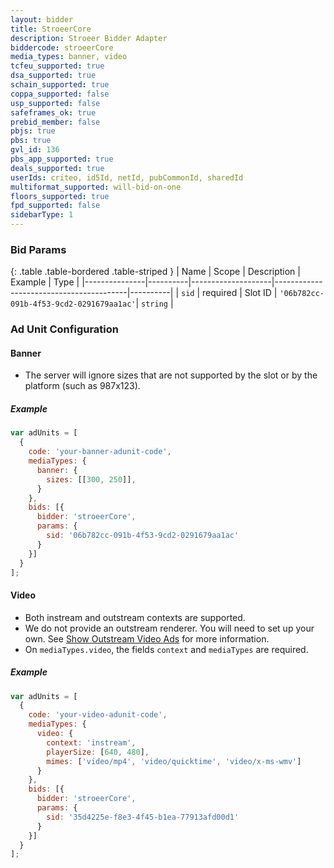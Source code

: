 ```yaml
---
layout: bidder
title: StroeerCore
description: Stroeer Bidder Adapter
biddercode: stroeerCore
media_types: banner, video
tcfeu_supported: true
dsa_supported: true
schain_supported: true
coppa_supported: false
usp_supported: false
safeframes_ok: true
prebid_member: false
pbjs: true
pbs: true
gvl_id: 136
pbs_app_supported: true
deals_supported: true
userIds: criteo, id5Id, netId, pubCommonId, sharedId
multiformat_supported: will-bid-on-one
floors_supported: true
fpd_supported: false
sidebarType: 1
---
```


### Bid Params

{: .table .table-bordered .table-striped }
| Name          | Scope    | Description        | Example                                 | Type     |
|---------------|----------|--------------------|-----------------------------------------|----------|
| `sid`         | required | Slot ID            | `'06b782cc-091b-4f53-9cd2-0291679aa1ac'`| `string` |

### Ad Unit Configuration

#### Banner

* The server will ignore sizes that are not supported by the slot or by the platform (such as 987x123).

##### Example

```javascript
var adUnits = [
  { 
    code: 'your-banner-adunit-code',
    mediaTypes: {
      banner: {
        sizes: [[300, 250]],
      }
    },
    bids: [{
      bidder: 'stroeerCore',
      params: {
        sid: '06b782cc-091b-4f53-9cd2-0291679aa1ac'
      }    
    }]
  }
];
```

#### Video

* Both instream and outstream contexts are supported.
* We do not provide an outstream renderer. You will need to set up your own. See [Show Outstream Video Ads](/dev-docs/show-outstream-video-ads.html) for more information.
* On `mediaTypes.video`, the fields `context` and `mediaTypes` are required.

##### Example

```javascript
var adUnits = [
  {
    code: 'your-video-adunit-code',
    mediaTypes: {
      video: {
        context: 'instream',
        playerSize: [640, 480],
        mimes: ['video/mp4', 'video/quicktime', 'video/x-ms-wmv']
      }
    },
    bids: [{
      bidder: 'stroeerCore',
      params: {
        sid: '35d4225e-f8e3-4f45-b1ea-77913afd00d1'
      }
    }]
  }
];
```
